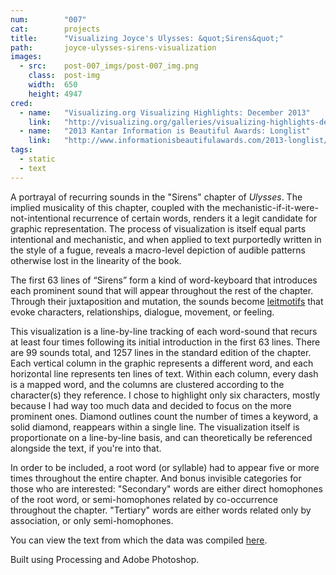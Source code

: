 ```yaml
---
num:        "007"
cat:        projects
title:      "Visualizing Joyce's Ulysses: &quot;Sirens&quot;"
path:       joyce-ulysses-sirens-visualization
images:
  - src:    post-007_imgs/post-007_img.png
    class:  post-img
    width:  650
    height: 4947
cred:
  - name:   "Visualizing.org Visualizing Highlights: December 2013"
    link:   "http://visualizing.org/galleries/visualizing-highlights-december-2013"
  - name:   "2013 Kantar Information is Beautiful Awards: Longlist"
    link:   "http://www.informationisbeautifulawards.com/2013-longlist/data-visualization/"
tags:
  - static
  - text
---
```

A portrayal of recurring sounds in the "Sirens" chapter of _Ulysses_. The implied musicality of this chapter, coupled with the mechanistic-if-it-were-not-intentional recurrence of certain words, renders it a legit candidate for graphic representation. The process of visualization is itself equal parts intentional and mechanistic, and when applied to text purportedly written in the style of a fugue, reveals a macro-level depiction of audible patterns otherwise lost in the linearity of the book.

The first 63 lines of “Sirens” form a kind of word-keyboard that introduces each prominent sound that will appear throughout the rest of the chapter. Through their juxtaposition and mutation, the sounds become [leitmotifs](http://en.wikipedia.org/wiki/Leitmotif) that evoke characters, relationships, dialogue, movement, or feeling.

This visualization is a line-by-line tracking of each word-sound that recurs at least four times following its initial introduction in the first 63 lines. There are 99 sounds total, and 1257 lines in the standard edition of the chapter. Each vertical column in the graphic represents a different word, and each horizontal line represents ten lines of text. Within each column, every dash is a mapped word, and the columns are clustered according to the character(s) they reference. I chose to highlight only six characters, mostly because I had way too much data and decided to focus on the more prominent ones. Diamond outlines count the number of times a keyword, a solid diamond, reappears within a single line. The visualization itself is proportionate on a line-by-line basis, and can theoretically be referenced alongside the text, if you're into that.

In order to be included, a root word (or syllable) had to appear five or more times throughout the entire chapter. And bonus invisible categories for those who are interested: "Secondary" words are either direct homophones of the root word, or semi-homophones related by co-occurrence throughout the chapter. "Tertiary" words are either words related only by association, or only semi-homophones.

You can view the text from which the data was compiled [here](../images/post-007_imgs/sirens.txt). 

Built using Processing and Adobe Photoshop.